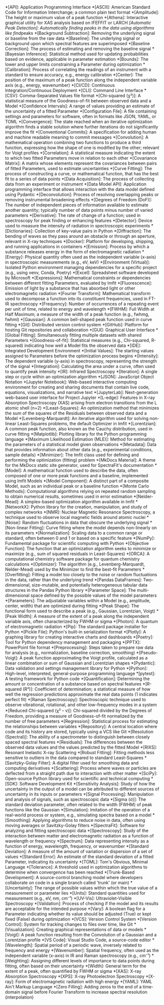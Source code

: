 <!-- trunk-ignore-all(prettier) -->
<!-- trunk-ignore(markdownlint/MD041) -->
*[API]: Application Programming Interface
*[ASCII]: American Standard Code for Information Interchange; a common plain text format
*[Amplitude]: The height or maximum value of a peak function
*[Athena]: Interactive graphical utility for XAS analysis based on IFEFFIT or LARCH
*[Automatic Peak Detection]: Automatically finding peaks in the data using algorithms like find*peaks
*[Background Subtraction]: Removing the underlying signal or baseline from the raw data
*[Baseline]: The underlying signal or background upon which spectral features are superimposed
*[Baseline Correction]: The process of estimating and removing the baseline signal
*[Bayesian Inference]: Statistical method used for updating probabilities based on evidence, applicable in parameter estimation
*[Bounds]: The lower and upper limits constraining a Parameter during optimization
*[Calibration]: Process of correlating the readings of an instrument with a standard to ensure accuracy, e.g., energy calibration
*[Center]: The position of the maximum of a peak function along the independent variable axis (e.g., energy, wavenumber)
*[CI/CD]: Continuous Integration/Continuous Deployment
*[CLI]: Command Line Interface
*[CSV]: Comma-Separated Values file format
*[Chi-squared (χ²)]: A statistical measure of the Goodness-of-fit between observed data and a Model
*[Confidence Intervals]: A range of values providing an estimate of the uncertainty of a fitted Parameter
*[Configuration File]: A file containing settings and parameters for software, often in formats like JSON, YAML, or TOML
*[Convergence]: The state reached when an iterative optimization algorithm finds a stable solution where further iterations do not significantly improve the fit
*[Conventional Commits]: A specification for adding human and machine readable meaning to commit messages
*[Convolution]: A mathematical operation combining two functions to produce a third function, expressing how the shape of one is modified by the other; relevant for Voigt profiles
*[Correlation]: A statistical measure indicating the extent to which two fitted Parameters move in relation to each other
*[Covariance Matrix]: A matrix whose elements represent the covariances between pairs of fitted Parameters, used to estimate uncertainties
*[Curve Fitting]: The process of constructing a curve, or mathematical function, that has the best fit to a series of data points
*[Data Acquisition]: The process of collecting data from an experiment or instrument
*[Data Model API]: Application programming interface that allows interaction with the data model defined using Pydantic
*[Deconvolution]: Process of resolving overlapping peaks or removing instrumental broadening effects
*[Degrees of Freedom (DoF)]: The number of independent pieces of information available to estimate another quantity; typically number of data points minus number of varied parameters
*[Derivative]: The rate of change of a function; used in spectroscopy for peak finding or enhancing features
*[Detector]: Device used to measure the intensity of radiation in spectroscopic experiments
*[Dictionaries]: Collection of key-value pairs in Python
*[Diffraction]: The bending of waves as they pass around an obstacle or through an aperture, relevant in X-ray techniques
*[Docker]: Platform for developing, shipping, and running applications in containers
*[Emission]: Process by which a substance releases energy in the form of electromagnetic radiation
*[Energy]: Physical quantity often used as the independent variable (x-axis) in spectroscopic measurements (e.g., eV, keV)
*[Environment (Virtual)]: Isolated Python environment managing dependencies for a specific project (e.g., using venv, Conda, Poetry)
*[Excel]: Spreadsheet software developed by Microsoft
*[Expressions]: Mathematical constraints or dependencies between different fitting Parameters, evaluated by lmfit
*[Fluorescence]: Emission of light by a substance that has absorbed light or other electromagnetic radiation
*[Fourier Transform]: Mathematical transform used to decompose a function into its constituent frequencies, used in FT-IR spectroscopy
*[Frequency]: Number of occurrences of a repeating event per unit of time, related to energy and wavelength
*[FWHM]: Full Width at Half Maximum; a measure of the width of a peak function (e.g., fwhmg, fwhml)
*[Gaussian]: A common bell-shaped peak function used in curve fitting
*[Git]: Distributed version control system
*[GitHub]: Platform for hosting Git repositories and collaboration
*[GUI]: Graphical User Interface
*[Global Fitting]: Simultaneously fitting multiple datasets with shared Parameters
*[Goodness-of-fit]: Statistical measures (e.g., Chi-squared, R-squared) indicating how well a Model fits the observed data
*[IDE]: Integrated Development Environment
*[Initial Values]: The starting values assigned to Parameters before the optimization process begins
*[Intensity]: The dependent variable (y-axis) in spectroscopy, representing the strength of the signal
*[Integration]: Calculating the area under a curve, often used to quantify peak intensity
*[IR]: Infrared Spectroscopy
*[Iteration]: A single step or cycle within an optimization algorithm
*[JSON]: JavaScript Object Notation
*[Jupyter Notebook]: Web-based interactive computing environment for creating and sharing documents that contain live code, equations, visualizations, and narrative text
*[JupyterLab]: Next-generation web-based user interface for Project Jupyter
*[L-edge]: Features in X-ray Absorption Spectroscopy (XAS) arising from electron transitions from the L atomic shell (n=2)
*[Least-Squares]: An optimization method that minimizes the sum of the squares of the Residuals between observed data and a Model
*[Levenberg-Marquardt]: An iterative algorithm used for solving non-linear Least-Squares problems, the default Optimizer in lmfit
*[Lorentzian]: A common peak function, also known as the Cauchy distribution, used in curve fitting
*[Matplotlib]: Plotting library for the Python programming language
*[Maximum Likelihood Estimation (MLE)]: Method for estimating the parameters of a statistical model given observations
*[Metadata]: Data that provides information about other data (e.g., experimental conditions, sample details)
*[Minimizer]: The lmfit class used for defining and performing the optimization (fitting) problem
*[MkDocs Material]: A theme for the MkDocs static site generator, used for SpectraFit's documentation
*[Model]: A mathematical function used to describe the data, often composed of one or more peak functions and a baseline, implemented using lmfit Models
*[Model Component]: A distinct part of a composite Model, such as an individual peak or a baseline function
*[Monte Carlo Methods]: Computational algorithms relying on repeated random sampling to obtain numerical results, sometimes used in error estimation
*[Nelder-Mead]: A simplex-based optimization algorithm available in lmfit
*[NetworkX]: Python library for the creation, manipulation, and study of complex networks
*[NMR]: Nuclear Magnetic Resonance Spectroscopy, a technique used to observe local magnetic fields around atomic nuclei
*[Noise]: Random fluctuations in data that obscure the underlying signal
*[Non-linear Fitting]: Curve fitting where the model depends non-linearly on its parameters
*[Normalization]: Scaling data to a common range or standard, often between 0 and 1 or based on a specific feature
*[NumPy]: Fundamental package for scientific computing with Python
*[Objective Function]: The function that an optimization algorithm seeks to minimize or maximize (e.g., sum of squared residuals in Least-Squares)
*[ORCA]: A computational chemistry software package for quantum chemistry calculations
*[Optimizer]: The algorithm (e.g., Levenberg-Marquardt, Nelder-Mead) used by the Minimizer to find the best-fit Parameters
*[Overfitting]: Fitting a model too closely to the noise or random fluctuations in the data, rather than the underlying trend
*[Pandas DataFrames]: Two-dimensional, size-mutable, and potentially heterogeneous tabular data structures in the Pandas Python library
*[Parameter Space]: The multi-dimensional space defined by the possible values of the model parameters
*[Parameters]: The adjustable variables within a Model (e.g., amplitude, center, width) that are optimized during fitting
*[Peak Shape]: The functional form used to describe a peak (e.g., Gaussian, Lorentzian, Voigt)
*[Peak Width]: A measure of the extent of a peak along the independent variable axis, often characterized by FWHM or sigma
*[Photon]: A quantum of electromagnetic radiation
*[Pip]: The standard package installer for Python
*[Pickle File]: Python's built-in serialization format
*[Plotly]: A graphing library for creating interactive charts and dashboards
*[Poetry]: Tool for Python dependency management and packaging
*[PPTX]: PowerPoint file format
*[Preprocessing]: Steps taken to prepare raw data for analysis (e.g., normalization, baseline correction, smoothing)
*[Pseudo-Voigt]: A peak function approximating the Voigt profile, calculated as a linear combination or sum of Gaussian and Lorentzian shapes
*[Pydantic]: Data validation and settings management library for Python
*[Python]: High-level, interpreted, general-purpose programming language
*[pytest]: A testing framework for Python code
*[Quantification]: Determining the amount or concentration of a substance based on spectral features
*[R-squared (R²)]: Coefficient of determination; a statistical measure of how well the regression predictions approximate the real data points (1 indicates perfect fit)
*[Raman Spectroscopy]: Spectroscopic technique used to observe vibrational, rotational, and other low-frequency modes in a system
*[Reduced Chi-squared (χ²・ν)]: Chi-squared divided by the Degrees of Freedom, providing a measure of Goodness-of-fit normalized by the number of free parameters
*[Regression]: Statistical process for estimating the relationships between variables
*[Repository]: A central location where code and its history are stored, typically using a VCS like Git
*[Resolution (Spectral)]: The ability of a spectrometer to distinguish between closely spaced spectral features
*[Residuals]: The differences between the observed data values and the values predicted by the fitted Model
*[RIXS]: Resonant Inelastic X-ray Scattering
*[Robust Fitting]: Fitting methods less sensitive to outliers in the data compared to standard Least-Squares
*[Savitzky-Golay Filter]: A digital filter used for smoothing data and computing derivatives
*[Scattering]: Process where waves or particles are deflected from a straight path due to interaction with other matter
*[SciPy]: Open-source Python library used for scientific and technical computing
*[SDK]: Software Development Kit
*[Sensitivity Analysis]: Study of how the uncertainty in the output of a model can be attributed to different sources of uncertainty in its inputs or parameters
*[Signal Processing]: Manipulation and analysis of signals, such as spectroscopic data
*[Sigma (σ)]: The standard deviation parameter, often related to the width (FWHM) of peak functions like the Gaussian
*[Simulation]: Imitation of the operation of a real-world process or system, e.g., simulating spectra based on a model
*[Smoothing]: Applying algorithms to reduce noise in data, often using moving averages or Savitzky-Golay filters
*[SpectraFit]: Software for analyzing and fitting spectroscopic data
*[Spectroscopy]: Study of the interaction between matter and electromagnetic radiation as a function of wavelength or frequency
*[Spectrum]: Data representing intensity as a function of energy, wavelength, frequency, or wavenumber
*[Standard Deviation]: A measure of the amount of variation or dispersion of a set of values
*[Standard Error]: An estimate of the standard deviation of a fitted Parameter, indicating its uncertainty
*[TOML]: Tom's Obvious, Minimal Language
*[Tolerance]: A threshold used in optimization algorithms to determine when convergence has been reached
*[Trunk-Based Development]: A source-control branching model where developers collaborate on code in a single branch called 'trunk' (or main)
*[Uncertainty]: The range of possible values within which the true value of a measurement or parameter lies
*[Units]: Standard quantities used for measurement (e.g., eV, nm, cm⁻¹)
*[UV-Vis]: Ultraviolet-Visible Spectroscopy
*[Validation]: Process of checking if the model and its results are acceptable for the intended purpose
*[Vary]: A boolean flag for a Parameter indicating whether its value should be adjusted (True) or kept fixed (False) during optimization
*[VCS]: Version Control System
*[Version Control]: System for tracking changes to files over time, like Git
*[Visualization]: Creating graphical representations of data or models
*[Voigt]: A peak function resulting from the Convolution of a Gaussian and a Lorentzian profile
*[VS Code]: Visual Studio Code, a source-code editor
*[Wavelength]: Spatial period of a periodic wave, inversely related to frequency and energy
*[Wavenumber]: Spatial frequency, often used as the independent variable (x-axis) in IR and Raman spectroscopy (e.g., cm⁻¹)
*[Weighting]: Assigning different levels of importance to data points during fitting, often based on their uncertainty
*[Width]: General term for the extent of a peak, often quantified by FWHM or sigma
*[XAS]: X-ray Absorption Spectroscopy
*[XPS]: X-ray Photoelectron Spectroscopy
*[X-ray]: Form of electromagnetic radiation with high energy
*[YAML]: YAML Ain't Markup Language
*[Zero Filling]: Adding zeros to the end of a time-domain signal before Fourier Transform to increase spectral resolution (interpolation)

